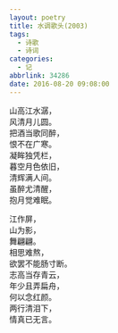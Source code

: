 ```yaml
---
layout: poetry
title: 水调歌头(2003)
tags:
  - 诗歌
  - 诗词
categories:
  - 记
abbrlink: 34286
date: 2016-08-20 09:08:00
---
```


山高江水潺，  
风清月儿圆。  
把酒当歌同醉，  
恨不在广寒。  
凝眸独凭栏，  
暮空月色依旧，  
清辉满人间。  
虽醉尤清醒，  
抱月觉难眠。  

江作屏，  
山为影，  
舞翩翩。  
相思难熬，  
欲罢不能肠寸断。  
志高当存青云，  
年少且弄扁舟，  
何以念红颜。  
两行清泪下，  
情真已无言。 